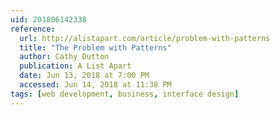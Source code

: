 ```yaml
---
uid: 201806142338
reference: 
  url: http://alistapart.com/article/problem-with-patterns
  title: "The Problem with Patterns"
  author: Cathy Dutton
  publication: A List Apart
  date: Jun 13, 2018 at 7:00 PM
  accessed: Jun 14, 2018 at 11:38 PM
tags: [web development, business, interface design]
---
```

